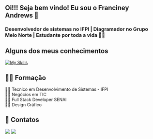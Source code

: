 ## Oi!!! Seja bem vindo! Eu sou o Franciney Andrews 👋
### Desenvolvedor de sistemas no IFPI | Diagramador no Grupo Meio Norte | Estudante por toda a vida 👩‍💻

##  Alguns dos meus conhecimentos 
[![My Skills](https://skills.thijs.gg/icons?i=js,html,css,figma,ps,postgres,py,swift,flutter)](https://skills.thijs.gg)

## 👩‍🎓 Formação
<div style="display: block">
  👩‍💻 Tecnico em Desenvolvimento de Sistemas - IFPI
   <br> 
  👩‍💻 Negócios em TIC
   <br> 
  👩‍💻 Full Stack Developer SENAI
   <br> 
  👩‍💻 Design Gráfico <br>

  </div>

  ## 💬 Contatos
<div id="badges">
  <a href = "mailto:francineyandrews@gmail.com"><img src="https://img.shields.io/badge/Gmail-D14836?style=for-the-badge&logo=gmail&logoColor=white"_blank"></a>
<a href = "https://www.linkedin.com/in/franciney-andrews-26ab19189/" target="_blank"><img src="https://img.shields.io/badge/linkedin-%230077B5.svg?&style=for-the-badge&logo=linkedin&logoColor=white"></a>

</div>

